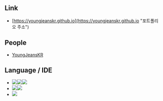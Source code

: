 ## Link

* [https://youngjeanskr.github.io](https://youngjeanskr.github.io "포트폴리오 주소")

## People

* [YoungJeansKR](https://github.com/youngjeanskr "김영진")

## Language / IDE

* <img src="https://img.shields.io/badge/HTML5-E34F26?style=flat&logo=HTML5&logoColor=white"/><img src="https://img.shields.io/badge/CSS3-1572B6?style=flat&logo=CSS3&logoColor=white"/><img src="https://img.shields.io/badge/JavaScript-F7DF1E?style=flat&logo=JavaScript&logoColor=white"/>
* <img src="https://img.shields.io/badge/Ruby-CC342D?style=flat&logo=Ruby&logoColor=white"/><img src="https://img.shields.io/badge/RubyGems-E9573F?style=flat&logo=RubyGems&logoColor=white"/>
* <img src="https://img.shields.io/badge/Jekyll-CC0000?style=flat&logo=Jekyll&logoColor=white"/>
